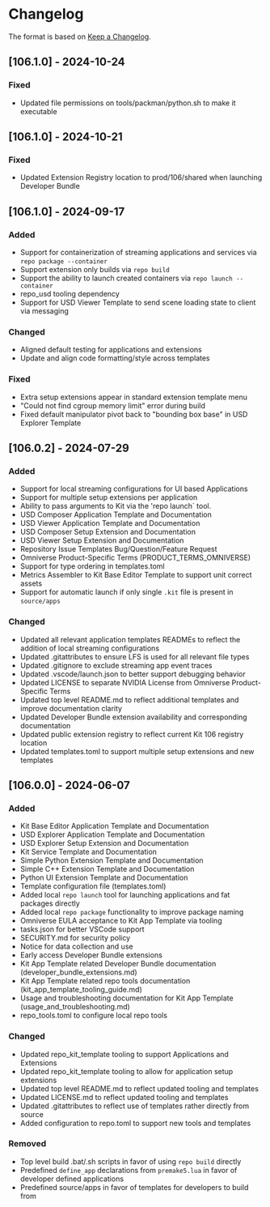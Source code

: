 # Changelog

The format is based on [Keep a Changelog](https://keepachangelog.com/en/1.0.0/).

## [106.1.0] - 2024-10-24

### Fixed
- Updated file permissions on tools/packman/python.sh to make it executable


## [106.1.0] - 2024-10-21

### Fixed
- Updated Extension Registry location to prod/106/shared when launching Developer Bundle


## [106.1.0] - 2024-09-17

### Added
- Support for containerization of streaming applications and services via `repo package --container`
- Support extension only builds via `repo build`
- Support the ability to launch created containers via `repo launch --container`
- repo_usd tooling dependency
- Support for USD Viewer Template to send scene loading state to client via messaging

### Changed
- Aligned default testing for applications and extensions
- Update and align code formatting/style across templates

### Fixed
- Extra setup extensions appear in standard extension template menu
- "Could not find cgroup memory limit" error during build
- Fixed default manipulator pivot back to "bounding box base" in USD Explorer Template


## [106.0.2] - 2024-07-29

### Added
- Support for local streaming configurations for UI based Applications
- Support for multiple setup extensions per application
- Ability to pass arguments to Kit via the 'repo launch` tool.
- USD Composer Application Template and Documentation
- USD Viewer Application Template and Documentation
- USD Composer Setup Extension and Documentation
- USD Viewer Setup Extension and Documentation
- Repository Issue Templates Bug/Question/Feature Request
- Omniverse Product-Specific Terms (PRODUCT_TERMS_OMNIVERSE)
- Support for type ordering in templates.toml
- Metrics Assembler to Kit Base Editor Template to support unit correct assets
- Support for automatic launch if only single `.kit` file is present in `source/apps`

### Changed
- Updated all relevant application templates READMEs to reflect the addition of local streaming configurations
- Updated .gitattributes to ensure LFS is used for all relevant file types
- Updated .gitignore to exclude streaming app event traces
- Updated .vscode/launch.json to better support debugging behavior
- Updated LICENSE to separate NVIDIA License from Omniverse Product-Specific Terms
- Updated top level README.md to reflect additional templates and improve documentation clarity
- Updated Developer Bundle extension availability and corresponding documentation
- Updated public extension registry to reflect current Kit 106 registry location
- Updated templates.toml to support multiple setup extensions and new templates


## [106.0.0] - 2024-06-07

### Added
- Kit Base Editor Application Template and Documentation
- USD Explorer Application Template and Documentation
- USD Explorer Setup Extension and Documentation
- Kit Service Template and Documentation
- Simple Python Extension Template and Documentation
- Simple C++ Extension Template and Documentation
- Python UI Extension Template and Documentation
- Template configuration file (templates.toml)
- Added local `repo launch` tool for launching applications and fat packages directly
- Added local `repo package` functionality to improve package naming
- Omniverse EULA acceptance to Kit App Template via tooling
- tasks.json for better VSCode support
- SECURITY.md for security policy
- Notice for data collection and use
- Early access Developer Bundle extensions
- Kit App Template related Developer Bundle documentation (developer_bundle_extensions.md)
- Kit App Template related repo tools documentation (kit_app_template_tooling_guide.md)
- Usage and troubleshooting documentation for Kit App Template (usage_and_troubleshooting.md)
- repo_tools.toml to configure local repo tools

### Changed
- Updated repo_kit_template tooling to support Applications and Extensions
- Updated repo_kit_template tooling to allow for application setup extensions
- Updated top level README.md to reflect updated tooling and templates
- Updated LICENSE.md to reflect updated tooling and templates
- Updated .gitattributes to reflect use of templates rather directly from source
- Added configuration to repo.toml to support new tools and templates

### Removed
- Top level build .bat/.sh scripts in favor of using `repo build` directly
- Predefined `define_app` declarations from `premake5.lua` in favor of developer defined applications
- Predefined source/apps in favor of templates for developers to build from